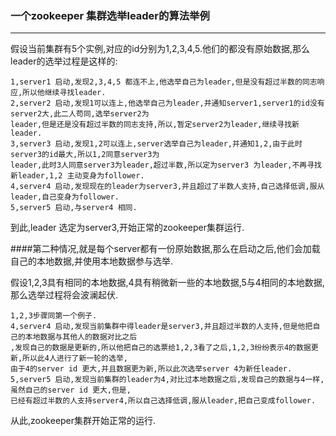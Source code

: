 ### 一个zookeeper 集群选举leader的算法举例
----------
假设当前集群有5个实例,对应的id分别为1,2,3,4,5.他们的都没有原始数据,那么leader的选举过程是这样的:
    
    1,server1 启动,发现2,3,4,5 都连不上,他选举自己为leader,但是没有超过半数的同志响应,所以他继续寻找leader.
    2,server2 启动,发现1可以连上,他选举自己为leader,并通知server1,server1的id没有server2大,此二人苟同,选举server2为
    leader,但是还是没有超过半数的同志支持,所以,暂定server2为leader,继续寻找新leader.
    3,server3 启动,发现1,2可以连上,server选举自己为leader,并通知1,2,由于此时server3的id最大,所以1,2同意server3为
    leader,此时3人同意server3为leader,超过半数,所以定为server3 为leader,不再寻找新leader,1,2 主动变身为follower.
    4,server4 启动,发现现在的leader为server3,并且超过了半数人支持,自己选择低调,服从leader,自己变身为follower.
    5,server5 启动,与server4 相同.
    
到此,leader 选定为server3,开始正常的zookeeper集群运行.


####第二种情况,就是每个server都有一份原始数据,那么在启动之后,他们会加载自己的本地数据,并使用本地数据参与选举.

假设1,2,3具有相同的本地数据,4具有稍微新一些的本地数据,5与4相同的本地数据,那么选举过程将会波澜起伏.

    1,2,3步骤同第一个例子.
    4,server4 启动,发现当前集群中得leader是server3,并且超过半数的人支持,但是他把自己的本地数据与其他人的数据对比之后
    ,发现自己的数据是更新的,所以他把自己的选票给1,2,3看了之后,1,2,3纷纷表示4的数据更新,所以此4人进行了新一轮的选举,
    由于4的server id 更大,并且数据更为新,所以此次选举server 4为新任leader.
    5,server5 启动,发现当前集群的leader为4,对比过本地数据之后,发现自己的数据与4一样,虽然自己的server id 更大,但是,
    已经有超过半数的人支持server4,所以自己选择低调,服从leader,把自己变成follower.
    
从此,zookeeper集群开始正常的运行.
